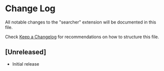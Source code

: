 # Change Log

All notable changes to the "searcher" extension will be documented in this file.

Check [Keep a Changelog](http://keepachangelog.com/) for recommendations on how to structure this file.

## [Unreleased]

- Initial release